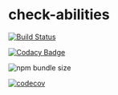 # check-abilities

[![Build Status](https://travis-ci.com/doronnahum/check-abilities.svg?branch=master)](https://travis-ci.com/doronnahum/check-abilities)

[![Codacy Badge](https://api.codacy.com/project/badge/Grade/45005f2e2b334040abc2787b0dd25954)](https://www.codacy.com?utm_source=github.com&amp;utm_medium=referral&amp;utm_content=doronnahum/check-abilities&amp;utm_campaign=Badge_Grade)

![npm bundle size](https://img.shields.io/bundlephobia/minzip/check-abilities)

[![codecov](https://codecov.io/gh/doronnahum/check-abilities/branch/master/graph/badge.svg)](https://codecov.io/gh/doronnahum/check-abilities)
